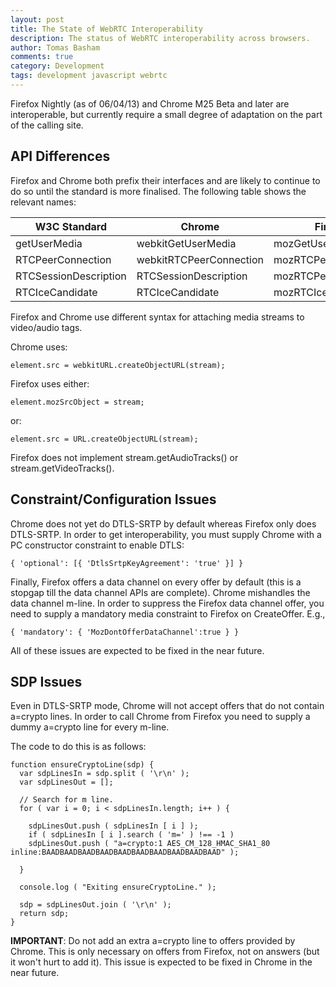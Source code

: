 ```yaml
---
layout: post
title: The State of WebRTC Interoperability
description: The status of WebRTC interoperability across browsers.
author: Tomas Basham
comments: true
category: Development
tags: development javascript webrtc
---
```

Firefox Nightly (as of 06/04/13) and Chrome M25 Beta and later are
interoperable, but currently require a small degree of adaptation on the part
of the calling site.

## API Differences

Firefox and Chrome both prefix their interfaces and are likely to continue to
do so until the standard is more finalised. The following table shows the
relevant names:

| W3C Standard          | Chrome                  | Firefox              |
|-----------------------|-------------------------|----------------------|
| getUserMedia          | webkitGetUserMedia      | mozGetUserMedia      |
| RTCPeerConnection     | webkitRTCPeerConnection | mozRTCPeerConnection |
| RTCSessionDescription | RTCSessionDescription   | mozRTCPeerConnection |
| RTCIceCandidate       | RTCIceCandidate         | mozRTCIceCandidate   |

Firefox and Chrome use different syntax for attaching media streams to
video/audio tags.

Chrome uses:

    element.src = webkitURL.createObjectURL(stream);

Firefox uses either:

    element.mozSrcObject = stream;

or:

    element.src = URL.createObjectURL(stream);

Firefox does not implement stream.getAudioTracks() or stream.getVideoTracks().

## Constraint/Configuration Issues

Chrome does not yet do DTLS-SRTP by default whereas Firefox only does
DTLS-SRTP. In order to get interoperability, you must supply Chrome with a PC
constructor constraint to enable DTLS:

    { 'optional': [{ 'DtlsSrtpKeyAgreement': 'true' }] }

Finally, Firefox offers a data channel on every offer by default (this is a
stopgap till the data channel APIs are complete). Chrome mishandles the data
channel m-line. In order to suppress the Firefox data channel offer, you need
to supply a mandatory media constraint to Firefox on CreateOffer. E.g.,

    { 'mandatory': { 'MozDontOfferDataChannel':true } }

All of these issues are expected to be fixed in the near future.

## SDP Issues

Even in DTLS-SRTP mode, Chrome will not accept offers that do not contain
a=crypto lines. In order to call Chrome from Firefox you need to supply a dummy
a=crypto line for every m-line.

The code to do this is as follows:

    function ensureCryptoLine(sdp) {
      var sdpLinesIn = sdp.split ( '\r\n' );
      var sdpLinesOut = [];

      // Search for m line.
      for ( var i = 0; i < sdpLinesIn.length; i++ ) {

        sdpLinesOut.push ( sdpLinesIn [ i ] );
        if ( sdpLinesIn [ i ].search ( 'm=' ) !== -1 )
        sdpLinesOut.push ( "a=crypto:1 AES_CM_128_HMAC_SHA1_80 inline:BAADBAADBAADBAADBAADBAADBAADBAADBAADBAAD" );

      }

      console.log ( "Exiting ensureCryptoLine." );

      sdp = sdpLinesOut.join ( '\r\n' );
      return sdp;
    }

**IMPORTANT**: Do not add an extra a=crypto line to offers provided by Chrome.
This is only necessary on offers from Firefox, not on answers (but it won't
hurt to add it). This issue is expected to be fixed in Chrome in the near
future.
